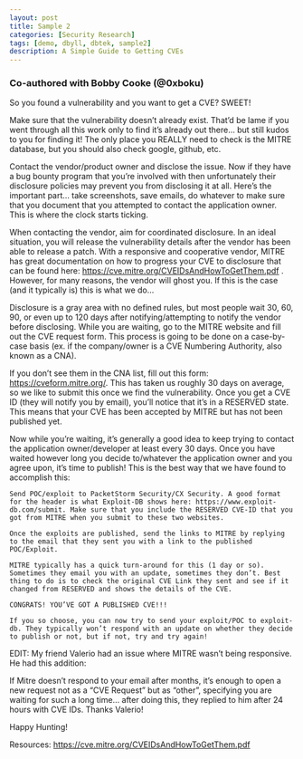 ```yaml
---
layout: post
title: Sample 2
categories: [Security Research]
tags: [demo, dbyll, dbtek, sample2]
description: A Simple Guide to Getting CVEs
---
```


### Co-authored with Bobby Cooke (@0xboku)

So you found a vulnerability and you want to get a CVE? SWEET!

Make sure that the vulnerability doesn’t already exist. That’d be lame if you went through all this work only to find it’s already out there… but still kudos to you for finding it! The only place you REALLY need to check is the MITRE database, but you should also check google, github, etc.

Contact the vendor/product owner and disclose the issue. Now if they have a bug bounty program that you’re involved with then unfortunately their disclosure policies may prevent you from disclosing it at all. Here’s the important part… take screenshots, save emails, do whatever to make sure that you document that you attempted to contact the application owner. This is where the clock starts ticking.

When contacting the vendor, aim for coordinated disclosure. In an ideal situation, you will release the vulnerability details after the vendor has been able to release a patch. With a responsive and cooperative vendor, MITRE has great documentation on how to progress your CVE to disclosure that can be found here: https://cve.mitre.org/CVEIDsAndHowToGetThem.pdf . However, for many reasons, the vendor will ghost you. If this is the case (and it typically is) this is what we do…

Disclosure is a gray area with no defined rules, but most people wait 30, 60, 90, or even up to 120 days after notifying/attempting to notify the vendor before disclosing. While you are waiting, go to the MITRE website and fill out the CVE request form. This process is going to be done on a case-by-case basis (ex. if the company/owner is a CVE Numbering Authority, also known as a CNA).

If you don’t see them in the CNA list, fill out this form: https://cveform.mitre.org/. This has taken us roughly 30 days on average, so we like to submit this once we find the vulnerability. Once you get a CVE ID (they will notify you by email), you’ll notice that it’s in a RESERVED state. This means that your CVE has been accepted by MITRE but has not been published yet.

Now while you’re waiting, it’s generally a good idea to keep trying to contact the application owner/developer at least every 30 days. Once you have waited however long you decide to/whatever the application owner and you agree upon, it’s time to publish! This is the best way that we have found to accomplish this:

    Send POC/exploit to PacketStorm Security/CX Security. A good format for the header is what Exploit-DB shows here: https://www.exploit-db.com/submit. Make sure that you include the RESERVED CVE-ID that you got from MITRE when you submit to these two websites.

    Once the exploits are published, send the links to MITRE by replying to the email that they sent you with a link to the published POC/Exploit.

    MITRE typically has a quick turn-around for this (1 day or so). Sometimes they email you with an update, sometimes they don’t. Best thing to do is to check the original CVE Link they sent and see if it changed from RESERVED and shows the details of the CVE.

    CONGRATS! YOU’VE GOT A PUBLISHED CVE!!!

    If you so choose, you can now try to send your exploit/POC to exploit-db. They typically won’t respond with an update on whether they decide to publish or not, but if not, try and try again!



EDIT: My friend Valerio had an issue where MITRE wasn’t being responsive. He had this addition:

If Mitre doesn’t respond to your email after months, it’s enough to open a new request not as a “CVE Request” but as “other”, specifying you are waiting for such a long time… after doing this, they replied to him after 24 hours with CVE IDs. Thanks Valerio!

Happy Hunting!

Resources: https://cve.mitre.org/CVEIDsAndHowToGetThem.pdf
